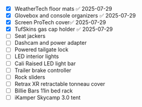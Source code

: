 - [x] WeatherTech floor mats ✅ 2025-07-29
- [x] Glovebox and console organizers ✅ 2025-07-29
- [x] Screen ProTech cover✅ 2025-07-29
- [x] TufSkins gas cap holder ✅ 2025-07-29
- [ ] Seat jackers
- [ ] Dashcam and power adapter
- [ ] Powered tailgate lock
- [ ] LED interior lights
- [ ] Cali Raised LED light bar
- [ ] Trailer brake controller
- [ ] Rock sliders
- [ ] Retrax XR retractable tonneau cover
- [ ] Billie Bars 11in bed rack
- [ ] iKamper Skycamp 3.0 tent 
